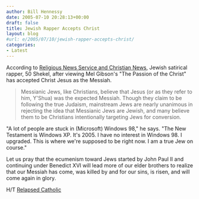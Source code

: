 ```yaml
---
author: Bill Hennessy
date: 2005-07-10 20:28:13+00:00
draft: false
title: Jewish Rapper Accepts Christ
layout: blog
#url: e/2005/07/10/jewish-rapper-accepts-christ/
categories:
- Latest
---
```


According to [Religious News Service and Christian News](https://www.religionjournal.com/showarticle.asp?id=2794), Jewish satirical rapper, 50 Shekel, after viewing Mel Gibson's "The Passion of the Christ" has accepted Christ Jesus as the Messiah.




> Messianic Jews, like Christians, believe that Jesus (or as they refer to him, Y'Shua) was the expected Messiah. Though they claim to be following the true Judaism, mainstream Jews are nearly unanimous in rejecting the idea that Messianic Jews are Jewish, and many believe them to be Christians intentionally targeting Jews for conversion.

"A lot of people are stuck in (Microsoft) Windows 98," he says. "The New Testament is Windows XP. It's 2005. I have no interest in Windows 98. I upgraded. This is where we're supposed to be right now. I am a true Jew on course." 




Let us pray that the ecumenism toward Jews started by John Paul II and continuing under Benedict XVI will lead more of our elder brothers to realize that our Messiah has come, was killed by and for our sins, is risen, and will come again in glory.




H/T [Relapsed Catholic](https://relapsedcatholic.blogspot.com/2005/07/jewish-parody-rap-star-watches-passion.html)
